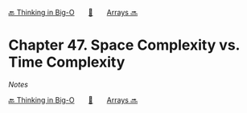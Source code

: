 [🔙 Thinking in Big-O][previous-chapter]&nbsp;&nbsp;&nbsp;&nbsp;&nbsp;&nbsp;&nbsp;[🏡][readme]&nbsp;&nbsp;&nbsp;&nbsp;&nbsp;&nbsp;&nbsp;[Arrays 🔜][upcoming-chapter]

# Chapter 47. Space Complexity vs. Time Complexity

_Notes_

[🔙 Thinking in Big-O][previous-chapter]&nbsp;&nbsp;&nbsp;&nbsp;&nbsp;&nbsp;&nbsp;[🏡][readme]&nbsp;&nbsp;&nbsp;&nbsp;&nbsp;&nbsp;&nbsp;[Arrays 🔜][upcoming-chapter]

[readme]: README.md
[previous-chapter]: ch046-thinking-in-big-o.md
[upcoming-chapter]: ch048-arrays.md